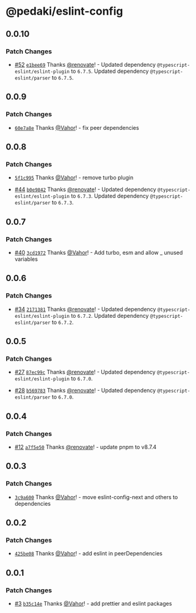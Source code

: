 # @pedaki/eslint-config

## 0.0.10

### Patch Changes

- [#52](https://github.com/PedakiHQ/pedaki/pull/52) [`e1bee69`](https://github.com/PedakiHQ/pedaki/commit/e1bee69648af797d281d7dd7dfe5a02a503f25aa) Thanks [@renovate](https://github.com/apps/renovate)! - Updated dependency `@typescript-eslint/eslint-plugin` to `6.7.5`.
  Updated dependency `@typescript-eslint/parser` to `6.7.5`.

## 0.0.9

### Patch Changes

- [`60e7a8e`](https://github.com/PedakiHQ/pedaki/commit/60e7a8e081ebc80ca5f526dc2ed190fa805edd87) Thanks [@Vahor](https://github.com/Vahor)! - fix peer dependencies

## 0.0.8

### Patch Changes

- [`5f1c995`](https://github.com/PedakiHQ/pedaki/commit/5f1c9958d531b882318d5bda647df4a223dd5174) Thanks [@Vahor](https://github.com/Vahor)! - remove turbo plugin

- [#44](https://github.com/PedakiHQ/pedaki/pull/44) [`b0e9842`](https://github.com/PedakiHQ/pedaki/commit/b0e9842634ad3087f1c273f343103104d9113ae2) Thanks [@renovate](https://github.com/apps/renovate)! - Updated dependency `@typescript-eslint/eslint-plugin` to `6.7.3`.
  Updated dependency `@typescript-eslint/parser` to `6.7.3`.

## 0.0.7

### Patch Changes

- [#40](https://github.com/PedakiHQ/pedaki/pull/40) [`3cd1972`](https://github.com/PedakiHQ/pedaki/commit/3cd1972d4c7dc32ee9103d83b65e8fe575a381dc) Thanks [@Vahor](https://github.com/Vahor)! - Add turbo, esm and allow \_ unused variables

## 0.0.6

### Patch Changes

- [#34](https://github.com/PedakiHQ/pedaki/pull/34) [`2171381`](https://github.com/PedakiHQ/pedaki/commit/21713816c384c26e4d4b56406d5140c94410224d) Thanks [@renovate](https://github.com/apps/renovate)! - Updated dependency `@typescript-eslint/eslint-plugin` to `6.7.2`.
  Updated dependency `@typescript-eslint/parser` to `6.7.2`.

## 0.0.5

### Patch Changes

- [#27](https://github.com/PedakiHQ/pedaki/pull/27) [`87ec99c`](https://github.com/PedakiHQ/pedaki/commit/87ec99cc8022272fc9ccb1aed45fb4ef3ccdf61c) Thanks [@renovate](https://github.com/apps/renovate)! - Updated dependency `@typescript-eslint/eslint-plugin` to `6.7.0`.

- [#28](https://github.com/PedakiHQ/pedaki/pull/28) [`b569783`](https://github.com/PedakiHQ/pedaki/commit/b5697834dd48eec62baaaca3218aa1e1c4093974) Thanks [@renovate](https://github.com/apps/renovate)! - Updated dependency `@typescript-eslint/parser` to `6.7.0`.

## 0.0.4

### Patch Changes

- [#12](https://github.com/PedakiHQ/pedaki/pull/12) [`a7f5e50`](https://github.com/PedakiHQ/pedaki/commit/a7f5e50e20947ca800683b0ca90b32647c4ae4ff) Thanks [@renovate](https://github.com/apps/renovate)! - update pnpm to v8.7.4

## 0.0.3

### Patch Changes

- [`3c9a600`](https://github.com/PedakiHQ/pedaki/commit/3c9a600862c98437b71952c806910e30a36e85e0) Thanks [@Vahor](https://github.com/Vahor)! - move eslint-config-next and others to dependencies

## 0.0.2

### Patch Changes

- [`425be08`](https://github.com/PedakiHQ/pedaki/commit/425be082980337501538f4119ecd3b38c588f627) Thanks [@Vahor](https://github.com/Vahor)! - add eslint in peerDependencies

## 0.0.1

### Patch Changes

- [#3](https://github.com/PedakiHQ/pedaki/pull/3) [`b35c14e`](https://github.com/PedakiHQ/pedaki/commit/b35c14ed0deee6070b064f9a7c145ee9ca000936) Thanks [@Vahor](https://github.com/Vahor)! - add prettier and eslint packages
